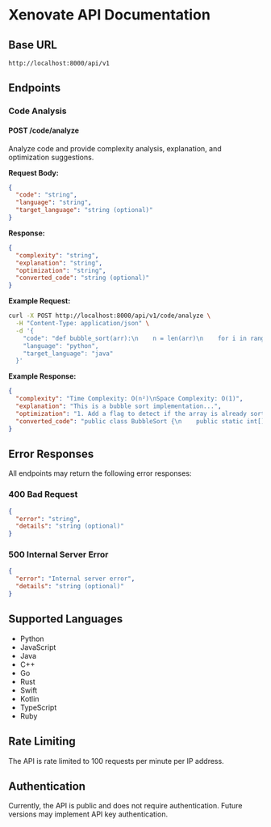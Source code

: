 # Xenovate API Documentation

## Base URL

```
http://localhost:8000/api/v1
```

## Endpoints

### Code Analysis

#### POST /code/analyze

Analyze code and provide complexity analysis, explanation, and optimization suggestions.

**Request Body:**
```json
{
  "code": "string",
  "language": "string",
  "target_language": "string (optional)"
}
```

**Response:**
```json
{
  "complexity": "string",
  "explanation": "string",
  "optimization": "string",
  "converted_code": "string (optional)"
}
```

**Example Request:**
```bash
curl -X POST http://localhost:8000/api/v1/code/analyze \
  -H "Content-Type: application/json" \
  -d '{
    "code": "def bubble_sort(arr):\n    n = len(arr)\n    for i in range(n):\n        for j in range(0, n-i-1):\n            if arr[j] > arr[j+1]:\n                arr[j], arr[j+1] = arr[j+1], arr[j]\n    return arr",
    "language": "python",
    "target_language": "java"
  }'
```

**Example Response:**
```json
{
  "complexity": "Time Complexity: O(n²)\nSpace Complexity: O(1)",
  "explanation": "This is a bubble sort implementation...",
  "optimization": "1. Add a flag to detect if the array is already sorted\n2. Track the last swap position...",
  "converted_code": "public class BubbleSort {\n    public static int[] bubbleSort(int[] arr) {...}\n}"
}
```

## Error Responses

All endpoints may return the following error responses:

### 400 Bad Request
```json
{
  "error": "string",
  "details": "string (optional)"
}
```

### 500 Internal Server Error
```json
{
  "error": "Internal server error",
  "details": "string (optional)"
}
```

## Supported Languages

- Python
- JavaScript
- Java
- C++
- Go
- Rust
- Swift
- Kotlin
- TypeScript
- Ruby

## Rate Limiting

The API is rate limited to 100 requests per minute per IP address.

## Authentication

Currently, the API is public and does not require authentication. Future versions may implement API key authentication. 